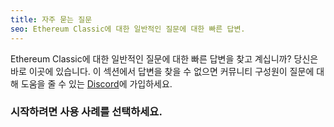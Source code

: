 ```yaml
---
title: 자주 묻는 질문
seo: Ethereum Classic에 대한 일반적인 질문에 대한 빠른 답변.
---
```


Ethereum Classic에 대한 일반적인 질문에 대한 빠른 답변을 찾고 계십니까? 당신은 바로 이곳에 있습니다. 이 섹션에서 답변을 찾을 수 없으면 커뮤니티 구성원이 질문에 대해 도움을 줄 수 있는 [Discord](https://ethereumclassic.org/discord)에 가입하세요.

### 시작하려면 사용 사례를 선택하세요.
